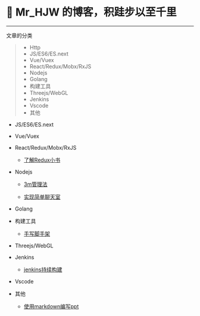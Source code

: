 # 🌳 Mr_HJW 的博客，积跬步以至千里

------

文章的分类

> * Http
> * JS/ES6/ES.next
> * Vue/Vuex
> * React/Redux/Mobx/RxJS
> * Nodejs
> * Golang
> * 构建工具
> * Threejs/WebGL
> * Jenkins
> * Vscode
> * 其他

* JS/ES6/ES.next

* Vue/Vuex

* React/Redux/Mobx/RxJS

    * [了解Redux小书](https://kylewh.gitbooks.io/understand-redux/content/)

* Nodejs

    * [3m管理法](https://juejin.im/post/5d2c539d5188257aa971ed80)

    * [实现简单聊天室](https://github.com/mr-hjw/blog/tree/master/code/nodejs/chat)

* Golang


* 构建工具

    * [手写脚手架](https://juejin.im/post/5d37d982e51d45108c59a635)

* Threejs/WebGL


* Jenkins

    * [jenkins持续构建](https://juejin.im/post/5d3fb5046fb9a06b0935f47d)

* Vscode


* 其他

    * [使用markdown编写ppt](https://yhatt.github.io/marp/)